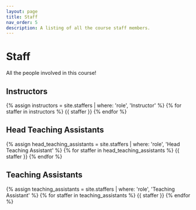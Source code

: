```yaml
---
layout: page
title: Staff
nav_order: 5
description: A listing of all the course staff members.
---
```


# Staff

All the people involved in this course!

## Instructors

{% assign instructors = site.staffers | where: 'role', 'Instructor' %}
{% for staffer in instructors %}
{{ staffer }}
{% endfor %} 

## Head Teaching Assistants

{% assign head_teaching_assistants = site.staffers | where: 'role', 'Head Teaching Assistant' %}
{% for staffer in head_teaching_assistants %}
{{ staffer }}
{% endfor %}

## Teaching Assistants

{% assign teaching_assistants = site.staffers | where: 'role', 'Teaching Assistant' %}
{% for staffer in teaching_assistants %}
{{ staffer }}
{% endfor %}
